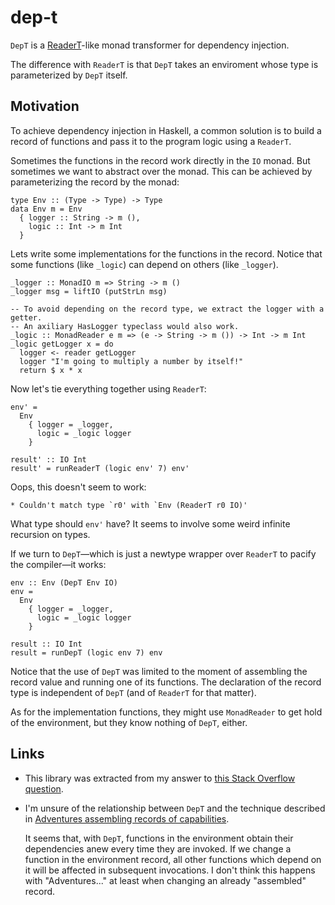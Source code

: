 # dep-t

`DepT` is a
[ReaderT](http://hackage.haskell.org/package/mtl-2.2.2/docs/Control-Monad-Reader.html)-like
monad transformer for dependency injection.

The difference with `ReaderT` is that `DepT` takes an enviroment whose type is
parameterized by `DepT` itself.

## Motivation

To achieve dependency injection in Haskell, a common solution is to build a
record of functions and pass it to the program logic using a `ReaderT`.

Sometimes the functions in the record work directly in the `IO` monad.  But
sometimes we want to abstract over the monad. This can be achieved by
parameterizing the record by the monad:

    type Env :: (Type -> Type) -> Type
    data Env m = Env
      { logger :: String -> m (),
        logic :: Int -> m Int
      }

Lets write some implementations for the functions in the record. Notice that
some functions (like `_logic`) can depend on others (like `_logger`).

    _logger :: MonadIO m => String -> m ()
    _logger msg = liftIO (putStrLn msg)

    -- To avoid depending on the record type, we extract the logger with a getter.
    -- An axiliary HasLogger typeclass would also work.
    _logic :: MonadReader e m => (e -> String -> m ()) -> Int -> m Int
    _logic getLogger x = do
      logger <- reader getLogger
      logger "I'm going to multiply a number by itself!"
      return $ x * x

Now let's tie everything together using `ReaderT`:

    env' =
      Env
        { logger = _logger,
          logic = _logic logger
        }

    result' :: IO Int
    result' = runReaderT (logic env' 7) env'

Oops, this doesn't seem to work:

    * Couldn't match type `r0' with `Env (ReaderT r0 IO)'

What type should `env'` have? It seems to involve some weird infinite recursion
on types.

If we turn to `DepT`—which is just a newtype wrapper over `ReaderT` to pacify
the compiler—it works:

    env :: Env (DepT Env IO)
    env =
      Env
        { logger = _logger,
          logic = _logic logger
        }

    result :: IO Int
    result = runDepT (logic env 7) env

Notice that the use of `DepT` was limited to the moment of assembling the
record value and running one of its functions. The declaration of the record
type is independent of `DepT` (and of `ReaderT` for that matter). 

As for the implementation functions, they might use `MonadReader` to get hold
of the environment, but they know nothing of `DepT`, either.

## Links

- This library was extracted from my answer to [this Stack Overflow
  question](https://stackoverflow.com/a/61782258/1364288).

- I'm unsure of the relationship between `DepT` and the technique described in
  [Adventures assembling records of
  capabilities](https://discourse.haskell.org/t/adventures-assembling-records-of-capabilities/623). 

  It seems that, with `DepT`, functions in the environment obtain their
  dependencies anew every time they are invoked. If we change a function in the
  environment record, all other functions which depend on it will be affected
  in subsequent invocations. I don't think this happens with "Adventures..." at
  least when changing an already "assembled" record.

